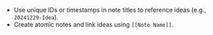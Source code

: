 - Use unique IDs or timestamps in note titles to reference ideas (e.g., `20241229-Idea`).
- Create atomic notes and link ideas using `[[Note Name]]`.